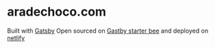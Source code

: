 # aradechoco.com

Built with [Gatsby](https://www.gatsbyjs.org) Open sourced on  [Gastby starter bee](https://github.com/JaeYeopHan/gatsby-starter-bee)
and deployed on [netlify](https://netlify.com) 


